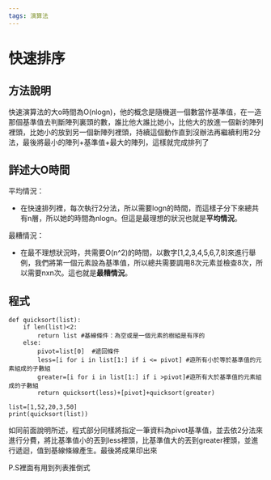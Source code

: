 ```yaml
---
tags: 演算法
---
```

# 快速排序


## 方法說明
快速演算法的大o時間為O(nlogn)，他的概念是隨機選一個數當作基準值，在一造那個基準值去判斷陣列裏頭的數，誰比他大誰比她小，比他大的放進一個新的陣列裡頭，比她小的放到另一個新陣列裡頭，持續這個動作直到沒辦法再繼續利用2分法，最後將最小的陣列+基準值+最大的陣列，這樣就完成排列了

## 詳述大O時間

平均情況：
- 在快速排列裡，每次執行2分法，所以需要logn的時間，而這樣子分下來總共有n層，所以她的時間為nlogn。但這是最理想的狀況也就是**平均情況**。

最糟情況：
- 在最不理想狀況時，共需要O(n^2)的時間，以數字[1,2,3,4,5,6,7,8]來進行舉例，我們將第一個元素設為基準值，所以總共需要調用8次元素並檢查8次，所以需要nxn次。這也就是**最糟情況**。

## 程式

```python=
def	quicksort(list):
	if len(list)<2:
		return list #基線條件：為空或是一個元素的樹組是有序的
	else:
		pivot=list[0]  #遞回條件
		less=[i for i in list[1:] if i <= pivot] #遊所有小於等於基準值的元素組成的子數組
		greater=[i for i in list[1:] if i >pivot]#遊所有大於基準值的元素組成的子數組
		return quicksort(less)+[pivot]+quicksort(greater)

list=[1,52,20,3,50]
print(quicksort(list))
```
如同前面說明所述，程式部分同樣將指定一筆資料為pivot基準值，並去依2分法來進行分費，將比基準值小的丟到less裡頭，比基準值大的丟到greater裡頭，並進行遞迴，值到基線條線產生。最後將成果印出來

P.S裡面有用到列表推倒式
